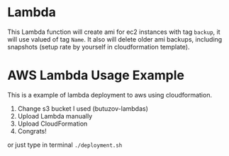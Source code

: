 # Lambda

This Lambda function will create ami for ec2 instances with tag `backup`, it will use valued of tag `Name`.
It also will delete older ami backups, including snapshots (setup rate by yourself in cloudformation template).

# AWS Lambda Usage Example

This is a example of lambda deployment to aws using cloudformation.

1) Change s3 bucket I used  (butuzov-lambdas)
2) Upload Lambda manually
3) Upload CloudFormation
4) Congrats!

or just type in terminal `./deployment.sh`
